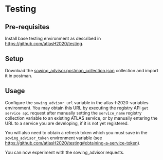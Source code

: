 
# Testing

## Pre-requisites
Install base testing environment as described in https://github.com/atlasH2020/testing.

## Setup
Download the [sowing_advisor.postman_collection.json](./sowing_advisor.postman_collection.json) collection and import it in postman.

## Usage
Configure the `sowing_advisor_url` variable in the atlas-h2020-variables environment. You may obtain this URL by executing the registry API `get service api` request after manually setting the `service_name` registry collection variable to an existing ATLAS service, or by manually entering the URL to a service you are developing, if it is not yet registered.

You will also need to obtain a refresh token which you must save in the `sowing_advisor_token` environment variable (see https://github.com/atlasH2020/testing#obtaining-a-service-token).

You can now experiment with the sowing_advisor requests.
